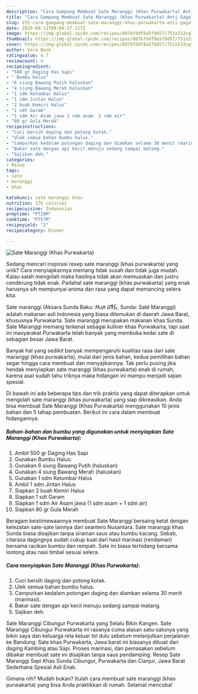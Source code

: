 ```yaml
---
description: "Cara Gampang Membuat Sate Maranggi (Khas Purwakarta) Anti Gagal"
title: "Cara Gampang Membuat Sate Maranggi (Khas Purwakarta) Anti Gagal"
slug: 155-cara-gampang-membuat-sate-maranggi-khas-purwakarta-anti-gagal
date: 2020-09-11T09:04:57.117Z
image: https://img-global.cpcdn.com/recipes/087bfddf8a5f9d57/751x532cq70/sate-maranggi-khas-purwakarta-foto-resep-utama.jpg
thumbnail: https://img-global.cpcdn.com/recipes/087bfddf8a5f9d57/751x532cq70/sate-maranggi-khas-purwakarta-foto-resep-utama.jpg
cover: https://img-global.cpcdn.com/recipes/087bfddf8a5f9d57/751x532cq70/sate-maranggi-khas-purwakarta-foto-resep-utama.jpg
author: Vera Beck
ratingvalue: 4.7
reviewcount: 4
recipeingredient:
- "500 gr Daging Has Sapi"
- " Bumbu Halus"
- "6 siung Bawang Putih haluskan"
- "4 siung Bawang Merah haluskan"
- "1 sdm Ketumbar Halus"
- "1 sdm Jintan Halus"
- "2 buah Kemiri Halus"
- "1 sdt Garam"
- "1 sdm Air Asam jawa 1 sdm asam  1 sdm air"
- "80 gr Gula Merah"
recipeinstructions:
- "Cuci bersih daging dan potong kotak."
- "Ulek semua bahan bumbu halus."
- "Campurkan kedalam potongan daging dan diamkan selama 30 menit (marinasi)."
- "Bakar sate dengan api kecil menuju sedang sampai matang."
- "Sajikan deh."
categories:
- Resep
tags:
- sate
- maranggi
- khas

katakunci: sate maranggi khas 
nutrition: 176 calories
recipecuisine: Indonesian
preptime: "PT19M"
cooktime: "PT57M"
recipeyield: "2"
recipecategory: Dinner

---
```



![Sate Maranggi (Khas Purwakarta)](https://img-global.cpcdn.com/recipes/087bfddf8a5f9d57/751x532cq70/sate-maranggi-khas-purwakarta-foto-resep-utama.jpg)

Sedang mencari inspirasi resep sate maranggi (khas purwakarta) yang unik? Cara menyiapkannya memang tidak susah dan tidak juga mudah. Kalau salah mengolah maka hasilnya tidak akan memuaskan dan justru cenderung tidak enak. Padahal sate maranggi (khas purwakarta) yang enak harusnya sih mempunyai aroma dan rasa yang dapat memancing selera kita.

Sate maranggi (Aksara Sunda Baku: ᮞᮒᮦ ᮙᮛᮀᮌᮤ, Sunda: Saté Maranggi) adalah makanan asli Indonesia yang biasa ditemukan di daerah Jawa Barat, khususnya Purwakarta. Sate maranggi merupakan makanan khas Sunda. Sate Maranggi memang terkenal sebagai kuliner khas Purwakarta, tapi saat ini masyarakat Purwakarta telah banyak yang membuka kedai sate di sebagian besar Jawa Barat.

Banyak hal yang sedikit banyak mempengaruhi kualitas rasa dari sate maranggi (khas purwakarta), mulai dari jenis bahan, kedua pemilihan bahan segar hingga cara membuat dan menyajikannya. Tak perlu pusing jika hendak menyiapkan sate maranggi (khas purwakarta) enak di rumah, karena asal sudah tahu triknya maka hidangan ini mampu menjadi sajian spesial.


Di bawah ini ada beberapa tips dan trik praktis yang dapat diterapkan untuk mengolah sate maranggi (khas purwakarta) yang siap dikreasikan. Anda bisa membuat Sate Maranggi (Khas Purwakarta) menggunakan 10 jenis bahan dan 5 tahap pembuatan. Berikut ini cara dalam membuat hidangannya.

<!--inarticleads1-->

##### Bahan-bahan dan bumbu yang digunakan untuk menyiapkan Sate Maranggi (Khas Purwakarta):

1. Ambil 500 gr Daging Has Sapi
1. Gunakan  Bumbu Halus:
1. Gunakan 6 siung Bawang Putih (haluskan)
1. Gunakan 4 siung Bawang Merah (haluskan)
1. Gunakan 1 sdm Ketumbar Halus
1. Ambil 1 sdm Jintan Halus
1. Siapkan 2 buah Kemiri Halus
1. Siapkan 1 sdt Garam
1. Siapkan 1 sdm Air Asam jawa (1 sdm asam + 1 sdm air)
1. Siapkan 80 gr Gula Merah


Beragam keistimewaannya membuat Sate Maranggi bersaing ketat dengan kelezatan sate-sate lainnya dari seantero Nusantara. Sate maranggi khas Sunda biasa disajikan tanpa siraman saus atau bumbu kacang. Sebab, citarasa dagingnya sudah cukup kuat dari hasil marinasi (rendaman) bersama racikan bumbu dan rempah. Sate ini biasa terhidang bersama lontong atau nasi timbel sesuai selera. 

<!--inarticleads2-->

##### Cara menyiapkan Sate Maranggi (Khas Purwakarta):

1. Cuci bersih daging dan potong kotak.
1. Ulek semua bahan bumbu halus.
1. Campurkan kedalam potongan daging dan diamkan selama 30 menit (marinasi).
1. Bakar sate dengan api kecil menuju sedang sampai matang.
1. Sajikan deh.


Sate Maranggi Cibungur Purwakarta yang Selalu Bikin Kangen. Sate Maranggi Cibungur Purwakarta ini rasanya cuma alasan satu-satunya yang bikin saya dan keluarga rela keluar tol dulu sebelum melanjutkan perjalanan ke Bandung. Sate khas Purwakarta, Jawa barat ini biasanya dibuat dari daging Kambing atau Sapi. Proses marinasi, dan pemasakan sebelum dibakar membuat sate ini disajikan tanpa saus pendamping. Resep Sate Maranggi Sapi Khas Sunda Cibungur, Purwakarta dan Cianjur, Jawa Barat Sederhana Spesial Asli Enak. 

Gimana nih? Mudah bukan? Itulah cara membuat sate maranggi (khas purwakarta) yang bisa Anda praktikkan di rumah. Selamat mencoba!
